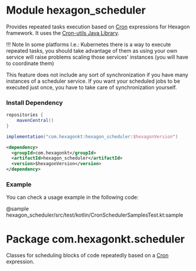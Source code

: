 
# Module hexagon_scheduler

Provides repeated tasks execution based on [Cron] expressions for Hexagon framework. It uses the
[Cron-utils Java Library].

!!! Note
    In some platforms I.e.: Kubernetes there is a way to execute repeated tasks, you should take
    advantage of them as using your own service will raise problems scaling those services'
    instances (you will have to coordinate them)

This feature does not include any sort of synchronization if you have many instances of a scheduler
service. If you want your scheduled jobs to be executed just once, you have to take care of
synchronization yourself.

### Install Dependency

```groovy tab="build.gradle"
repositories {
    mavenCentral()
}

implementation("com.hexagonkt:hexagon_scheduler:$hexagonVersion")
```

```xml tab="pom.xml"
<dependency>
  <groupId>com.hexagonkt</groupId>
  <artifactId>hexagon_scheduler</artifactId>
  <version>$hexagonVersion</version>
</dependency>
```

### Example

You can check a usage example in the following code:

@sample hexagon_scheduler/src/test/kotlin/CronSchedulerSamplesTest.kt:sample

# Package com.hexagonkt.scheduler

Classes for scheduling blocks of code repeatedly based on a [Cron] expression.

[Cron]: https://en.wikipedia.org/wiki/Cron
[Cron-utils Java Library]: http://cron-parser.com
